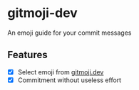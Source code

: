 # gitmoji-dev

An emoji guide for your commit messages

## Features

- [x] Select emoji from [gitmoji.dev](gitmoji.dev)
- [x] Commitment without useless effort
